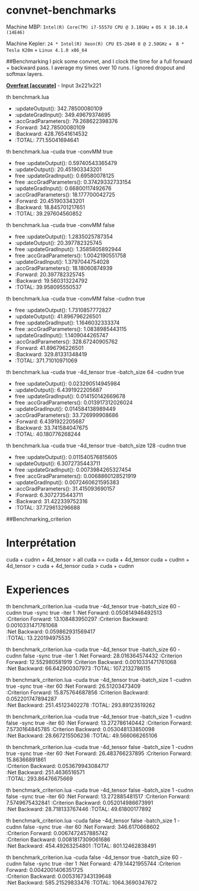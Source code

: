 convnet-benchmarks
==================


Machine MBP: `Intel(R) Core(TM) i7-5557U CPU @ 3.10GHz` + `OS X 10.10.4 (14E46)`

Machine Kepler: `24 * Intel(R) Xeon(R) CPU E5-2640 0 @ 2.50GHz` + ` 8 * Tesla K20m` + `Linux 4.1.0 x86_64`

##Benchmarking
I pick some convnet, and I clock the time for a full forward + backward pass. I average my times over 10 runs. I ignored dropout and softmax layers.

**[Overfeat [accurate]](http://arxiv.org/abs/1312.6229)** - Input 3x221x221

th benchmark.lua 
* :updateOutput():    342.78500080109 
* :updateGradInput(): 349.49679374695 
* :accGradParameters():   79.268622398376 
* :Forward:   342.78500080109 
* :Backward:  428.76541614532 
* :TOTAL: 771.55041694641 

th benchmark.lua -cuda true -convMM true
* free :updateOutput():   0.59740543365479    
* :updateOutput():    20.451903343201 
* free :updateGradInput():    0.69580078125   
* free :accGradParameters():  0.37429332733154    
* :updateGradInput(): 0.66800117492676    
* :accGradParameters():   18.177700042725 
* :Forward:   20.451903343201 
* :Backward:  18.845701217651 
* :TOTAL: 39.297604560852 

th benchmark.lua -cuda true -convMM false
* free :updateOutput():   1.2835025787354 
* :updateOutput():    20.397782325745 
* free :updateGradInput():    1.3585805892944 
* free :accGradParameters():  1.0042190551758 
* :updateGradInput(): 1.3797044754028 
* :accGradParameters():   18.18060874939  
* :Forward:   20.397782325745 
* :Backward:  19.560313224792 
* :TOTAL: 39.958095550537 

th benchmark.lua -cuda true -convMM false -cudnn true
* free :updateOutput():   1.7310857772827 
* :updateOutput():    41.896796226501 
* free :updateGradInput():    1.1646032333374 
* free :accGradParameters():  1.0838985443115 
* :updateGradInput(): 1.1409044265747 
* :accGradParameters():   328.67240905762 
* :Forward:   41.896796226501 
* :Backward:  329.81331348419 
* :TOTAL: 371.71010971069 

th benchmark.lua -cuda true -4d_tensor true -batch_size 64 -cudnn true
* free :updateOutput():   0.023290514945984   
* :updateOutput():    6.4391922205687 
* free :updateGradInput():    0.014150142669678   
* free :accGradParameters():  0.013917312026024   
* :updateGradInput(): 0.014584138989449   
* :accGradParameters():   33.726999908686 
* :Forward:   6.4391922205687 
* :Backward:  33.741584047675 
* :TOTAL: 40.180776268244 

th benchmark.lua -cuda true -4d_tensor true -batch_size 128 -cudnn true
* free :updateOutput():   0.011540576815605   
* :updateOutput():    6.3072735443711 
* free :updateGradInput():    0.0073984265327454  
* free :accGradParameters():  0.0068860128521919  
* :updateGradInput(): 0.0072460621595383  
* :accGradParameters():   31.415093690157 
* :Forward:   6.3072735443711 
* :Backward:  31.422339752316 
* :TOTAL: 37.729613296688 


##Benchmarking_criterion

# Interprétation

cuda + cudnn + 4d_tensor > all
cuda == cuda + 4d_tensor
cuda + cudnn + 4d_tensor > cuda + 4d_tensor
cuda > cuda + cudnn

# Experiences

th benchmark_criterion.lua -cuda true -4d_tensor true -batch_size 60 -cudnn true -sync true -iter 1
:Net Forward:   0.050814946492513   
:Criterion Forward: 13.108483950297 
:Criterion Backward:    0.0010331471761068  
:Net Backward:  0.059862931569417   
:TOTAL: 13.220194975535 

th benchmark_criterion.lua -cuda true -4d_tensor true -batch_size 60 -cudnn false -sync true -iter 1
:Net Forward:   28.016364574432 
:Criterion Forward: 12.552980581919 
:Criterion Backward:    0.0010331471761068  
:Net Backward:  66.642900307973 
:TOTAL: 107.2132786115

th benchmark_criterion.lua -cuda true -4d_tensor true -batch_size 1 -cudnn true -sync true -iter 60
:Net Forward:   26.51203473409  
:Criterion Forward: 15.875764687856 
:Criterion Backward:    0.052201747894287   
:Net Backward:  251.45123402278 
:TOTAL: 293.89123519262 

th benchmark_criterion.lua -cuda true -4d_tensor true -batch_size 1 -cudnn false -sync true -iter 60
:Net Forward:   13.272786140442 
:Criterion Forward: 7.5730164845785 
:Criterion Backward:    0.053048133850098   
:Net Backward:  28.667215506236 
:TOTAL: 49.566066265106 

th benchmark_criterion.lua -cuda true -4d_tensor false -batch_size 1 -cudnn true -sync true -iter 60
:Net Forward:   26.483766237895 
:Criterion Forward: 15.86366891861  
:Criterion Backward:    0.053679943084717   
:Net Backward:  251.4636516571  
:TOTAL: 293.86476675669 

th benchmark_criterion.lua -cuda true -4d_tensor false -batch_size 1 -cudnn false -sync true -iter 60
:Net Forward:   13.272885481517 
:Criterion Forward: 7.5749675432841 
:Criterion Backward:    0.052014986673991   
:Net Backward:  28.718133767446 
:TOTAL: 49.61800177892  

th benchmark_criterion.lua -cuda false -4d_tensor false -batch_size 1 -cudnn false -sync true -iter 60
:Net Forward:   346.6170668602  
:Criterion Forward: 0.0067472457885742  
:Criterion Backward:    0.0081817309061686  
:Net Backward:  454.49263254801 
:TOTAL: 801.12462838491 

th benchmark_criterion.lua -cuda false -4d_tensor true -batch_size 60 -cudnn false -sync true -iter 1
:Net Forward:   479.14421955744 
:Criterion Forward: 0.0042001406351725  
:Criterion Backward:    0.0053167343139648  
:Net Backward:  585.21529833476 
:TOTAL: 1064.3690347672 




